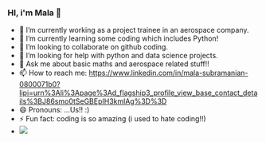 ### HI, i'm Mala 👋
- 🔭 I’m currently working as a project trainee in an aerospace company.
- 🌱 I’m currently learning some coding which includes Python!
- 👯 I’m looking to collaborate on github coding.
- 🤔 I’m looking for help with python and data science projects.
- 💬 Ask me about basic maths and aerospace related stuff!!
- 📫 How to reach me: https://www.linkedin.com/in/mala-subramanian-0800071b0?lipi=urn%3Ali%3Apage%3Ad_flagship3_profile_view_base_contact_details%3BJ86smo0tSeGBEpIH3kmlAg%3D%3D
- 😄 Pronouns: ...Us!! :)
- ⚡ Fun fact: coding is so amazing (i used to hate coding!!)
- <img src="https://github-readme-stats.vercel.app/api?username=Mala-07&&show_icons=true&title_color=ffffff&icon_color=bb2acf&text_color=daf7dc&bg_color=151515"/>
